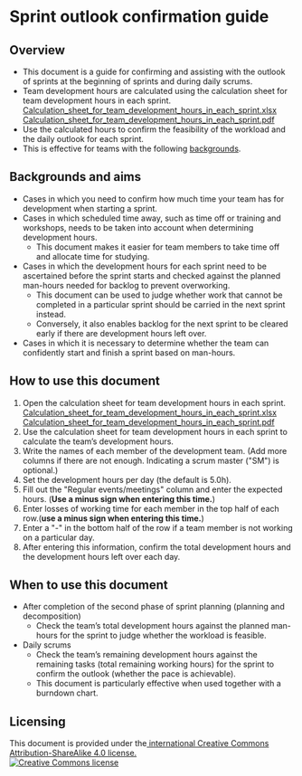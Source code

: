 # Sprint outlook confirmation guide

## Overview

 * This document is a guide for confirming and assisting with the outlook of sprints at the beginning of sprints and during daily scrums.
 * Team development hours are calculated using the calculation sheet for team development hours in each sprint.  
    [Calculation_sheet_for_team_development_hours_in_each_sprint.xlsx](./docs/Calculation_sheet_for_team_development_hours_in_each_sprint.xlsx?raw=true)  
    [Calculation_sheet_for_team_development_hours_in_each_sprint.pdf](./docs/Calculation_sheet_for_team_development_hours_in_each_sprint.pdf?raw=true)  
 * Use the calculated hours to confirm the feasibility of the workload and the daily outlook for each sprint.
 * This is effective for teams with the following [backgrounds](#Backgrounds-and-aims).

## Backgrounds and aims

 * Cases in which you need to confirm how much time your team has for development when starting a sprint. 
 * Cases in which scheduled time away, such as time off or training and workshops, needs to be taken into account when determining development hours. 
   * 	This document makes it easier for team members to take time off and allocate time for studying.
 * Cases in which the development hours for each sprint need to be ascertained before the sprint starts and checked against the planned man-hours needed for backlog to prevent overworking. 
   * This document can be used to judge whether work that cannot be completed in a particular sprint should be carried in the next sprint instead.
   * Conversely, it also enables backlog for the next sprint to be cleared early if there are development hours left over.
 * Cases in which it is necessary to determine whether the team can confidently start and finish a sprint based on man-hours. 

## How to use this document

 1. Open the calculation sheet for team development hours in each sprint.  
    [Calculation_sheet_for_team_development_hours_in_each_sprint.xlsx](./docs/Calculation_sheet_for_team_development_hours_in_each_sprint.xlsx?raw=true)  
    [Calculation_sheet_for_team_development_hours_in_each_sprint.pdf](./docs/Calculation_sheet_for_team_development_hours_in_each_sprint.pdf?raw=true)  
 1. Use the calculation sheet for team development hours in each sprint to calculate the team’s development hours. 
 1. Write the names of each member of the development team. (Add more columns if there are not enough. Indicating a scrum master ("SM")  is optional.)
 1. Set the development hours per day (the default is 5.0h).
 1. Fill out the "Regular events/meetings" column and enter the expected hours. (**Use a minus sign when entering this time.**)
 1. Enter losses of working time for each member in the top half of each row.(**use a minus sign when entering this time.**)
 1. Enter a "-" in the bottom half of the row if a team member is not working on a particular day.
 1. After entering this information, confirm the total development hours and the development hours left over each day.

## When to use this document

 * After completion of the second phase of sprint planning (planning and decomposition)
   * Check the team’s total development hours against the planned man-hours for the sprint to judge whether the workload is feasible. 
 * Daily scrums
   * Check the team’s remaining development hours against the remaining tasks (total remaining working hours) for the sprint to confirm the outlook (whether the pace is achievable).
   * This document is particularly effective when used together with a burndown chart.

## Licensing

This document is provided under the<a rel="license" href="http://creativecommons.org/licenses/by-sa/4.0/"> international Creative Commons Attribution-ShareAlike 4.0 license.
<br />
<a rel="license" href="http://creativecommons.org/licenses/by-sa/4.0/">
  <img alt="Creative Commons license" style="border-width:0" src="https://i.creativecommons.org/l/by-sa/4.0/88x31.png" />
</a>
